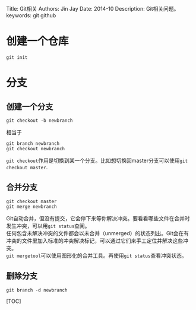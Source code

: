 Title:  Git相关
Authors: Jin Jay
Date:    2014-10
Description: Git相关问题。
keywords: git
          github


# 创建一个仓库

    git init

# 分支
## 创建一个分支

    git checkout -b newbranch
相当于

    git branch newbranch
    git checkout newbranch
`git checkout`作用是切换到某一个分支。比如想切换回master分支可以使用`git checkout master`.

## 合并分支

    git checkout master
    git merge newbranch
Git自动合并，但没有提交，它会停下来等你解决冲突。要看看哪些文件在合并时发生冲突，可以用`git status`查阅。  
任何包含未解决冲突的文件都会以未合并（unmerged）的状态列出。Git会在有冲突的文件里加入标准的冲突解决标记，可以通过它们来手工定位并解决这些冲突。  
`git mergetool`可以使用图形化的合并工具。再使用`git status`查看冲突状态。
## 删除分支

    git branch -d newbranch 












[TOC]
